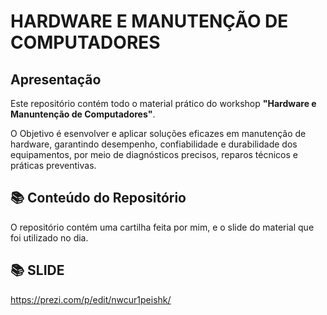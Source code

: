 #  HARDWARE E MANUTENÇÃO DE COMPUTADORES 

## Apresentação

Este repositório contém todo o material prático do workshop **"Hardware e Manuntenção de Computadores"**.

O Objetivo é esenvolver e aplicar soluções eficazes em manutenção de hardware, garantindo desempenho, confiabilidade e durabilidade dos equipamentos, por meio de diagnósticos precisos, reparos técnicos e práticas preventivas.

## 📚 Conteúdo do Repositório

O repositório contém uma cartilha feita por mim, e o slide do material que foi utilizado no dia.

## 📚 SLIDE 
https://prezi.com/p/edit/nwcur1peishk/
